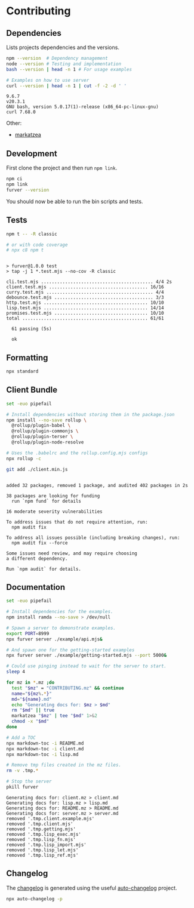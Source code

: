 # Contributing

## Dependencies

Lists projects dependencies and the versions.

```bash
npm --version  # Dependency management
node --version # Testing and implementation
bash --version | head -n 1 # For usage examples

# Examples on how to use server
curl --version | head -n 1 | cut -f -2 -d ' '
```
```
9.6.7
v20.3.1
GNU bash, version 5.0.17(1)-release (x86_64-pc-linux-gnu)
curl 7.68.0
```

Other:

- [markatzea][markatzea]

## Development

First clone the project and then run `npm link`.

```bash
npm ci
npm link
furver --version
```

You should now be able to run the bin scripts and tests.

## Tests

```bash
npm t -- -R classic

# or with code coverage
# npx c8 npm t
```
```

> furver@1.0.0 test
> tap -j 1 *.test.mjs --no-cov -R classic

cli.test.mjs .......................................... 4/4 2s
client.test.mjs ..................................... 16/16
curry.test.mjs ........................................ 4/4
debounce.test.mjs ..................................... 3/3
http.test.mjs ....................................... 10/10
lisp.test.mjs ....................................... 14/14
promises.test.mjs ................................... 10/10
total ............................................... 61/61

  61 passing (5s)

  ok
```

## Formatting

```bash
npx standard
```

## Client Bundle

```bash
set -euo pipefail

# Install dependencies without storing them in the package.json
npm install --no-save rollup \
  @rollup/plugin-babel \
  @rollup/plugin-commonjs \
  @rollup/plugin-terser \
  @rollup/plugin-node-resolve

# Uses the .babelrc and the rollup.config.mjs configs
npx rollup -c

git add ./client.min.js
```
```

added 32 packages, removed 1 package, and audited 402 packages in 2s

38 packages are looking for funding
  run `npm fund` for details

16 moderate severity vulnerabilities

To address issues that do not require attention, run:
  npm audit fix

To address all issues possible (including breaking changes), run:
  npm audit fix --force

Some issues need review, and may require choosing
a different dependency.

Run `npm audit` for details.
```

## Documentation

```bash
set -euo pipefail

# Install dependencies for the examples.
npm install ramda --no-save > /dev/null

# Spawn a server to demonstrate examples.
export PORT=8999
npx furver server ./example/api.mjs&

# And spawn one for the getting-started examples
npx furver server ./example/getting-started.mjs --port 5000&

# Could use pinging instead to wait for the server to start.
sleep 4

for mz in *.mz ;do
  test "$mz" = "CONTRIBUTING.mz" && continue
  name="${mz%.*}"
  md="${name}.md"
  echo "Generating docs for: $mz > $md"
  rm "$md" || true
  markatzea "$mz" | tee "$md" 1>&2
  chmod -x "$md"
done

# Add a TOC
npx markdown-toc -i README.md
npx markdown-toc -i client.md
npx markdown-toc -i lisp.md

# Remove tmp files created in the mz files.
rm -v .tmp.*

# Stop the server
pkill furver
```
```
Generating docs for: client.mz > client.md
Generating docs for: lisp.mz > lisp.md
Generating docs for: README.mz > README.md
Generating docs for: server.mz > server.md
removed '.tmp.client.example.mjs'
removed '.tmp.client.mjs'
removed '.tmp.getting.mjs'
removed '.tmp.lisp_exec.mjs'
removed '.tmp.lisp_fn.mjs'
removed '.tmp.lisp_import.mjs'
removed '.tmp.lisp_let.mjs'
removed '.tmp.lisp_ref.mjs'
```

## Changelog

The [changelog][changelog] is generated using the useful
[auto-changelog][auto-changelog] project.

```bash
npx auto-changelog -p
```

[changelog]:./CHANGELOG.md
[auto-changelog]:https://www.npmjs.com/package/auto-changelog
[markatzea]:https://github.com/bas080/markatzea
